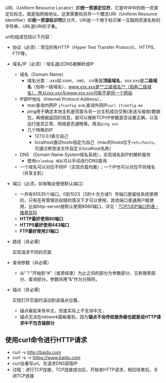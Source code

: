 URL（Uniform Resource Locator）即**统一资源定位符**，它是WWW的统一资源定位标志，就是指网络地址。这里需要和另外一个概念URI（Uniform Resource Identifier）即**统一资源标识符**区分开，URI是一个用于标识某一互联网资源名称的字符串，URL是URI的子集。

url的组成包括以下内容：

* 协议（必须）：常见的有HTTP（Hyper Text Transfer Protocol）、HTTPS、FTP等，

* 域名/IP（必须）：域名通过DNS被解析成IP

  * 域名（Domain Name）
    * 域名分类：.xxx如.com、.net、.cn等是**顶级域名**，xxx.xxx是**二级域名**（俗称一级域名），www.xxx.xxx是**三级域名**（俗称二级域名），所以xxx.xxx与www.xxx.xxx可能不是同一个网站
  * IP即IP地址（Internet Protocol Address），
    * mac查询内网IP `ifconfig en0`,查询外网IP`curl ifconfig.me`
    * ping用于确定本地主机是否能与另一台主机成功交换(发送与接收)数据包，再根据返回的信息，就可以推断TCP/IP参数是否设置正确，以及运行是否正常、网络是否通畅等。用法`ping xxx`
    * 几个特殊的IP
      * 127.0.0.1表示自己
      * localhost通过hosts指定为自己（mac的hosts位于`/etc/hosts`，可通过修改该文件自定义localhost名称）
  * DNS （Domain Name System域名系统），实现域名到IP的解析服务
    * 使用`nslookup 域名`可以手动进行DNS查询
  * 一个域名可以对应不同IP（实现负载均衡）；一个IP也可以对应不同域名（共享主机）

* 端口（必须，如省略会使用默认端口）

  * 一共有65535个端口，0到1023（2的十次方减1）号端口是留给系统使用的，只有在有管理员权限的情况下才可以使用，其他端口普通用户能使用，比如http-server就默认使用8080端口，详见：[TCP/UDP端口列表 - 维基百科](https://zh.wikipedia.org/wiki/TCP/UDP端口列表#0.E5.88.B01023.E5.8F.B7.E7.AB.AF.E5.8F.A3)
  * **HTTP最好使用80端口**
  * **HTTPS最好使用443端口**
  * **FTP最好使用21端口**

* 路径（非必需）

  实现请求不同的页面

* 查询参数（非必需）

  * 从“？”开始到“#”（或至结束）为止之间的部分为参数部分，又称搜索部分、查询部分。参数间用“&”作为分隔符。

* 锚点（非必需）

  实现打开页面时滚动到该锚点位置。

  * 锚点看起来有中文，但是实际上不支持中文，
  * 锚点无法在network面板看到，因为**锚点不会传给服务器也就是说HTTP请求中不包含锚部分**

## 使用curl命令进行HTTP请求

* curl -v http://baidu.com
* curl -s -v https://www.baidu.com
* curl会重写url，先请求DNS获取IP
* 过程：进行TCP连接，TCP连接成功后，开始发HTTP请求，相应结束后，关闭TCP连接





